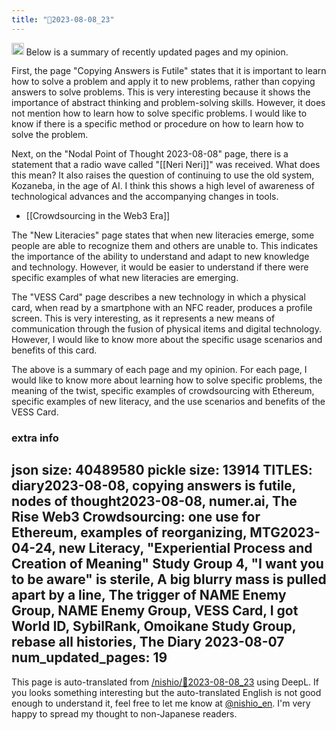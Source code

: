 ```yaml
---
title: "🤖2023-08-08_23"
---
```


<img src='https://scrapbox.io/api/pages/nishio-en/gpt/icon' alt='gpt.icon' height="19.5"/>
Below is a summary of recently updated pages and my opinion.

First, the page "Copying Answers is Futile" states that it is important to learn how to solve a problem and apply it to new problems, rather than copying answers to solve problems. This is very interesting because it shows the importance of abstract thinking and problem-solving skills. However, it does not mention how to learn how to solve specific problems. I would like to know if there is a specific method or procedure on how to learn how to solve the problem.

Next, on the "Nodal Point of Thought 2023-08-08" page, there is a statement that a radio wave called "[[Neri Neri]]" was received. What does this mean? It also raises the question of continuing to use the old system, Kozaneba, in the age of AI. I think this shows a high level of awareness of technological advances and the accompanying changes in tools.

- [[Crowdsourcing in the Web3 Era]]

The "New Literacies" page states that when new literacies emerge, some people are able to recognize them and others are unable to. This indicates the importance of the ability to understand and adapt to new knowledge and technology. However, it would be easier to understand if there were specific examples of what new literacies are emerging.

The "VESS Card" page describes a new technology in which a physical card, when read by a smartphone with an NFC reader, produces a profile screen. This is very interesting, as it represents a new means of communication through the fusion of physical items and digital technology. However, I would like to know more about the specific usage scenarios and benefits of this card.

The above is a summary of each page and my opinion. For each page, I would like to know more about learning how to solve specific problems, the meaning of the twist, specific examples of crowdsourcing with Ethereum, specific examples of new literacy, and the use scenarios and benefits of the VESS Card.

### extra info
json size: 40489580
pickle size: 13914
TITLES: diary2023-08-08, copying answers is futile, nodes of thought2023-08-08, numer.ai, The Rise Web3 Crowdsourcing: one use for Ethereum, examples of reorganizing, MTG2023-04-24, new Literacy, "Experiential Process and Creation of Meaning" Study Group 4, "I want you to be aware" is sterile, A big blurry mass is pulled apart by a line, The trigger of NAME Enemy Group, NAME Enemy Group, VESS Card, I got World ID, SybilRank, Omoikane Study Group, rebase all histories, The Diary 2023-08-07
num_updated_pages: 19
---
This page is auto-translated from [/nishio/🤖2023-08-08_23](https://scrapbox.io/nishio/🤖2023-08-08_23) using DeepL. If you looks something interesting but the auto-translated English is not good enough to understand it, feel free to let me know at [@nishio_en](https://twitter.com/nishio_en). I'm very happy to spread my thought to non-Japanese readers.